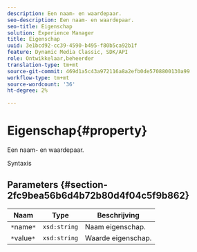 ```yaml
---
description: Een naam- en waardepaar.
seo-description: Een naam- en waardepaar.
seo-title: Eigenschap
solution: Experience Manager
title: Eigenschap
uuid: 3e1bcd92-cc39-4590-b495-f80b5ca92b1f
feature: Dynamic Media Classic, SDK/API
role: Ontwikkelaar,beheerder
translation-type: tm+mt
source-git-commit: 469d1a5c43a972116a8a2efb0de5708800130a99
workflow-type: tm+mt
source-wordcount: '36'
ht-degree: 2%

---
```



# Eigenschap{#property}

Een naam- en waardepaar.

Syntaxis

## Parameters {#section-2fc9bea56b6d4b72b80d4f04c5f9b862}

| Naam | Type | Beschrijving |
|---|---|---|
| `*`name`*` | `xsd:string` | Naam eigenschap. |
| `*`value`*` | `xsd:string` | Waarde eigenschap. |

